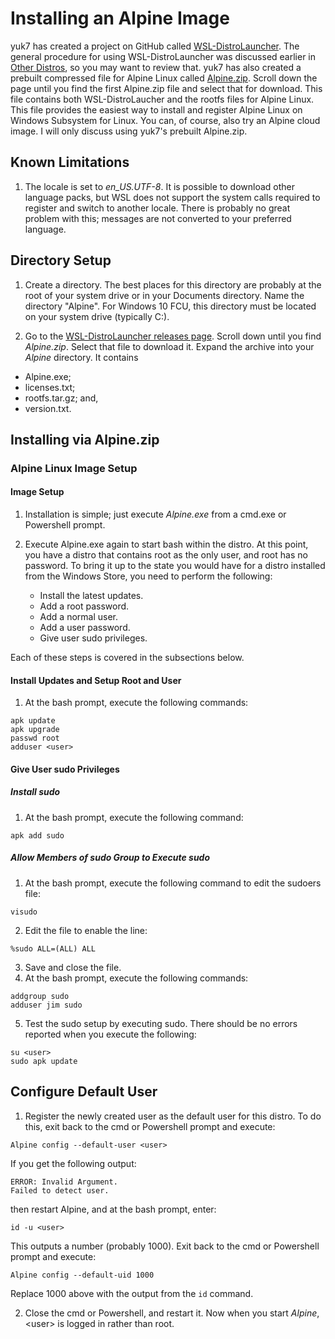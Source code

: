 # Installing an Alpine Image

yuk7 has created a project on GitHub called 
[WSL-DistroLauncher](https://github.com/yuk7/WSL-DistroLauncher).
The general procedure for using
WSL-DistroLauncher was discussed earlier in
[Other Distros](0299-Other-Distros.md), so you may want
to review that. yuk7 has also
created a prebuilt compressed file for Alpine Linux called [Alpine.zip](
https://github.com/yuk7/WSL-DistroLauncher/releases). Scroll down the page
until you find the first Alpine.zip file and select that for download.
This file contains both
WSL-DistroLaucher and the rootfs files for Alpine Linux.
This file provides the easiest way to install and
register Alpine Linux on Windows Subsystem for Linux. You can,
of course, also try an Alpine cloud image. I will only discuss
using yuk7's prebuilt Alpine.zip.

## Known Limitations
1. The locale is set to *en_US.UTF-8*. It is possible to download other
language packs, but WSL does not support the system calls required to
register and switch to another locale. There is probably no great 
problem with this; 
messages are not converted to your preferred language.

## Directory Setup 

1. Create a directory. The best places for this
directory are probably at the root of your system drive or in
your Documents directory. Name the directory \"Alpine". For Windows
10 FCU, this directory must be located on your system drive (typically
C:).

1. Go to the [WSL-DistroLauncher releases page](
https://github.com/yuk7/WSL-DistroLauncher/releases). Scroll down
until you find *Alpine.zip*. Select that file to download it. Expand
the archive into your *Alpine* directory. It contains
  * Alpine.exe;
  * licenses.txt;
  * rootfs.tar.gz; and,
  * version.txt.

## Installing via Alpine.zip

### Alpine Linux Image Setup
#### Image Setup
1. Installation is simple; just execute *Alpine.exe* from a cmd.exe or
Powershell prompt.

1. Execute Alpine.exe again to start bash within the distro.
At this point, you have a distro that contains root as the only
user, and root has no password. To bring it up to the state you
would have for a distro installed from the Windows Store, you
need to perform the following:
    * Install the latest updates.
    * Add a root password.
    * Add a normal user.
    * Add a user password.
    * Give user sudo privileges.

Each of these steps is covered in the subsections below.


#### Install Updates and Setup Root and User
1. At the bash prompt, execute the following commands:
```
apk update
apk upgrade
passwd root
adduser <user>
```

#### Give User sudo Privileges
##### Install sudo

1. At the bash prompt, execute the following command:

```
apk add sudo
```

##### Allow Members of sudo Group to Execute sudo
1. At the bash prompt, execute the following command to
edit the sudoers file:
```
visudo
```

2. Edit the file to enable the line:

```
%sudo ALL=(ALL) ALL
```
3. Save and close the file.
4. At the bash prompt, execute the following commands:
```
addgroup sudo
adduser jim sudo
```

5. Test the sudo setup by executing sudo. There should
be no errors reported when you execute the following:

```
su <user>
sudo apk update
```
## Configure Default User
1. Register the newly created user as the default user for this
distro. To do this, exit back to the cmd or Powershell prompt
and execute:

```
Alpine config --default-user <user>
```
If you get the following output:

```
ERROR: Invalid Argument.
Failed to detect user.
```
then restart Alpine, and at the bash prompt, enter:
```
id -u <user>
```
This outputs a number (probably 1000).
Exit back to the cmd or Powershell prompt and execute:
```
Alpine config --default-uid 1000
```
Replace 1000 above with the output from the <code>id</code> command.

2. Close the cmd or Powershell, and restart it.
Now when you start *Alpine*, \<user> is logged in
rather than root.